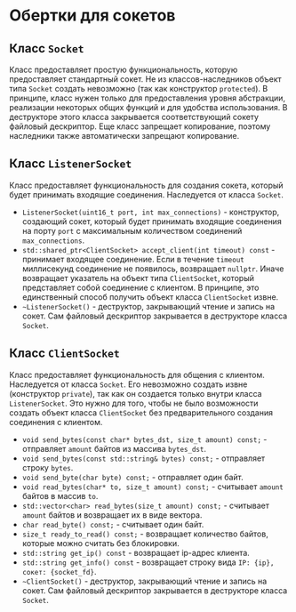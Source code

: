 # Обертки для сокетов
## Класс `Socket`
Класс предоставляет простую функциональность, которую предоставляет стандартный сокет. Не из классов-наследников объект типа `Socket` создать невозможно (так как конструктор `protected`). В принципе, класс нужен только для предоставления уровня абстракции, реализации некоторых общих функций и для удобства использования. В деструкторе этого класса закрывается соответствующий сокету файловый дескриптор. Еще класс запрещает копирование, поэтому наследники также автоматически запрещают копирование.

## Класс `ListenerSocket`
Класс предоставляет функциональность для создания сокета, который будет принимать входящие соединения. Наследуется от класса `Socket`.
- `ListenerSocket(uint16_t port, int max_connections)` - конструктор, создающий сокет, который будет принимать входящие соединения на порту `port` с максимальным количеством соединений `max_connections`.
- `std::shared_ptr<ClientSocket> accept_client(int timeout) const` - принимает входящее соединение. Если в течение `timeout` миллисекунд соединение не появилось, возвращает `nullptr`. Иначе возвращает указатель на объект типа `ClientSocket`, который представляет собой соединение с клиентом. В принципе, это единственный способ получить объект класса `ClientSocket` извне.
- `~ListenerSocket()` - деструктор, закрывающий чтение и запись на сокет. Сам файловый дескриптор закрывается в деструкторе класса `Socket`.

## Класс `ClientSocket`
Класс предоставляет функциональность для общения с клиентом. Наследуется от класса `Socket`. Его невозможно создать извне (конструктор `private`), так как он создается только внутри класса `ListenerSocket`. Это нужно для того, чтобы не было возможности создать объект класса `ClientSocket` без предварительного создания соединения с клиентом.
- `void send_bytes(const char* bytes_dst, size_t amount) const;` - отправляет `amount` байтов из массива `bytes_dst`.
- `void send_bytes(const std::string& bytes) const;` - отправляет строку `bytes`.
- `void send_byte(char byte) const;` - отправляет один байт.
- `void read_bytes(char* to, size_t amount) const;` - считывает `amount` байтов в массив `to`.
- `std::vector<char> read_bytes(size_t amount) const;` - считывает `amount` байтов и возвращает их в виде вектора.
- `char read_byte() const;` - считывает один байт.
- `size_t ready_to_read() const;` - возвращает количество байтов, которые можно считать без блокировки.
- `std::string get_ip() const` - возвращает ip-адрес клиента.
- `std::string get_info() const` - возвращает строку вида `IP: {ip}, сокет: {socket_fd}`.
- `~ClientSocket()` - деструктор, закрывающий чтение и запись на сокет. Сам файловый дескриптор закрывается в деструкторе класса `Socket`.